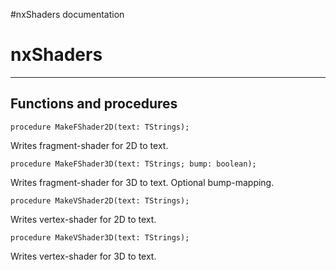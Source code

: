 #nxShaders documentation

# nxShaders #

---


## Functions and procedures ##

```
procedure MakeFShader2D(text: TStrings);
```
Writes fragment-shader for 2D to text.

```
procedure MakeFShader3D(text: TStrings; bump: boolean);
```
Writes fragment-shader for 3D to text. Optional bump-mapping.

```
procedure MakeVShader2D(text: TStrings);
```
Writes vertex-shader for 2D to text.

```
procedure MakeVShader3D(text: TStrings);
```
Writes vertex-shader for 3D to text.